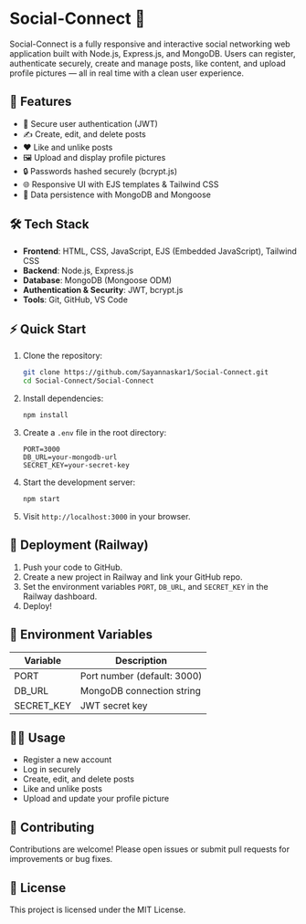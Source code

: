 


# Social-Connect 💬

Social-Connect is a fully responsive and interactive social networking web application built with Node.js, Express.js, and MongoDB. Users can register, authenticate securely, create and manage posts, like content, and upload profile pictures — all in real time with a clean user experience.


## 🌟 Features

- 🔐 Secure user authentication (JWT)
- ✍️ Create, edit, and delete posts
- ❤️ Like and unlike posts
- 🖼️ Upload and display profile pictures
- 🔒 Passwords hashed securely (bcrypt.js)
- 🌐 Responsive UI with EJS templates & Tailwind CSS
- 💾 Data persistence with MongoDB and Mongoose

## 🛠️ Tech Stack

- **Frontend**: HTML, CSS, JavaScript, EJS (Embedded JavaScript), Tailwind CSS
- **Backend**: Node.js, Express.js
- **Database**: MongoDB (Mongoose ODM)
- **Authentication & Security**: JWT, bcrypt.js
- **Tools**: Git, GitHub, VS Code

## ⚡ Quick Start

1. Clone the repository:
   ```sh
   git clone https://github.com/Sayannaskar1/Social-Connect.git
   cd Social-Connect/Social-Connect
   ```
2. Install dependencies:
   ```sh
   npm install
   ```
3. Create a `.env` file in the root directory:
   ```env
   PORT=3000
   DB_URL=your-mongodb-url
   SECRET_KEY=your-secret-key
   ```
4. Start the development server:
   ```sh
   npm start
   ```
5. Visit `http://localhost:3000` in your browser.

## 🚀 Deployment (Railway)

1. Push your code to GitHub.
2. Create a new project in Railway and link your GitHub repo.
3. Set the environment variables `PORT`, `DB_URL`, and `SECRET_KEY` in the Railway dashboard.
4. Deploy!

## 🔑 Environment Variables

| Variable     | Description                |
|------------- |----------------------------|
| PORT         | Port number (default: 3000)|
| DB_URL       | MongoDB connection string  |
| SECRET_KEY   | JWT secret key             |

## 🧑‍💻 Usage

- Register a new account
- Log in securely
- Create, edit, and delete posts
- Like and unlike posts
- Upload and update your profile picture

## 🤝 Contributing

Contributions are welcome! Please open issues or submit pull requests for improvements or bug fixes.

## 📄 License

This project is licensed under the MIT License.



